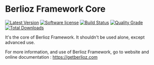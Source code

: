 # Berlioz Framework Core

[![Latest Version](https://img.shields.io/packagist/v/berlioz/core.svg?style=flat-square)](https://github.com/BerliozFramework/Core/releases)
[![Software license](https://img.shields.io/github/license/BerliozFramework/Core.svg?style=flat-square)](https://github.com/BerliozFramework/Core/blob/2.x/LICENSE)
[![Build Status](https://img.shields.io/github/actions/workflow/status/BerliozFramework/Core/tests.yml?branch=2.x&style=flat-square)](https://github.com/BerliozFramework/Core/actions/workflows/tests.yml?query=branch%3A2.x)
[![Quality Grade](https://img.shields.io/codacy/grade/8133a5f0d3bd4bc7b6ee19828bd387ea/2.x.svg?style=flat-square)](https://www.codacy.com/manual/BerliozFramework/Core)
[![Total Downloads](https://img.shields.io/packagist/dt/berlioz/core.svg?style=flat-square)](https://packagist.org/packages/berlioz/core)

It's the core of Berlioz Framework.
It shouldn't be used alone, except advanced use.

For more information, and use of Berlioz Framework, go to website and online documentation :
https://getberlioz.com